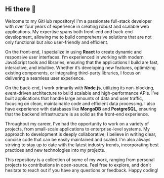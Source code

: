 ## Hi there 👋

Welcome to my GitHub repository! I'm a passionate full-stack developer with over four years of experience in creating robust and scalable web applications. My expertise spans both front-end and back-end development, allowing me to build comprehensive solutions that are not only functional but also user-friendly and efficient.

On the front-end, I specialize in using **React** to create dynamic and responsive user interfaces. I’m experienced in working with modern JavaScript tools and libraries, ensuring that the applications I build are fast, interactive, and intuitive. Whether it’s developing new features, optimizing existing components, or integrating third-party libraries, I focus on delivering a seamless user experience.

On the back-end, I work primarily with **Node.js**, utilizing its non-blocking, event-driven architecture to build scalable and high-performance APIs. I’ve built applications that handle large amounts of data and user traffic, focusing on clean, maintainable code and efficient data processing. I also have experience with databases like **MongoDB** and **PostgreSQL**, ensuring that the backend infrastructure is as solid as the front-end experience.

Throughout my career, I've had the opportunity to work on a variety of projects, from small-scale applications to enterprise-level systems. My approach to development is deeply collaborative; I believe in writing clear, concise code that can be easily maintained and scaled. I'm also always striving to stay up to date with the latest industry trends, incorporating best practices and new technologies into my projects.

This repository is a collection of some of my work, ranging from personal projects to contributions in open-source. Feel free to explore, and don't hesitate to reach out if you have any questions or feedback. Happy coding!
